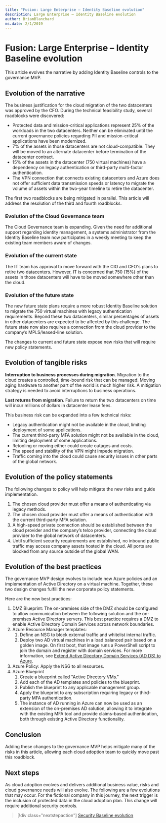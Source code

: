 ```yaml
---
title: "Fusion: Large Enterprise – Identity Baseline evolution"
description: Large Enterprise – Identity Baseline evolution
author: BrianBlanchard
ms.date: 2/1/2019
---
```


# Fusion: Large Enterprise – Identity Baseline evolution

This article evolves the narrative by adding Identity Baseline controls to the governance MVP.

## Evolution of the narrative

The business justification for the cloud migration of the two datacenters was approved by the CFO. During the technical feasibility study, several roadblocks were discovered:

- Protected data and mission-critical applications represent 25% of the workloads in the two datacenters. Neither can be eliminated until the current governance policies regarding PII and mission-critical applications have been modernized.
- 7% of the assets in those datacenters are not cloud-compatible. They will be moved to an alternate datacenter before termination of the datacenter contract.
- 15% of the assets in the datacenter (750 virtual machines) have a dependency on legacy authentication or third-party multi-factor authentication.
- The VPN connection that connects existing datacenters and Azure does not offer sufficient data transmission speeds or latency to migrate the volume of assets within the two-year timeline to retire the datacenter.

The first two roadblocks are being mitigated in parallel. This article will address the resolution of the third and fourth roadblocks.

### Evolution of the Cloud Governance team

The Cloud Governance team is expanding. Given the need for additional support regarding identity management, a systems administrator from the Identity Baseline team now participates in a weekly meeting to keep the existing team members aware of changes.

### Evolution of the current state

The IT team has approval to move forward with the CIO and CFO's plans to retire two datacenters. However, IT is concerned that 750 (15%) of the assets in those datacenters will have to be moved somewhere other than the cloud.

### Evolution of the future state

The new future state plans require a more robust Identity Baseline solution to migrate the 750 virtual machines with legacy authentication requirements. Beyond these two datacenters, similar percentages of assets in other datacenters are expected to be affected by this challenge.
The future state now also requires a connection from the cloud provider to the company’s MPLS/leased-line solution.

The changes to current and future state expose new risks that will require new policy statements.

## Evolution of tangible risks

**Interruption to business processes during migration**. Migration to the cloud creates a controlled, time-bound risk that can be managed. Moving aging hardware to another part of the world is much higher risk. A mitigation strategy is needed to avoid interruptions to business operations.

**Lost returns from migration**. Failure to return the two datacenters on time will incur millions of dollars in datacenter lease fees.

This business risk can be expanded into a few technical risks:

- Legacy authentication might not be available in the cloud, limiting deployment of some applications.
- The current third-party MFA solution might not be available in the cloud, limiting deployment of some applications.
- Retooling or moving either could create outages and costs.
- The speed and stability of the VPN might impede migration.
- Traffic coming into the cloud could cause security issues in other parts of the global network.

## Evolution of the policy statements

The following changes to policy will help mitigate the new risks and guide implementation.

1. The chosen cloud provider must offer a means of authenticating via legacy methods.
2. The chosen cloud provider must offer a means of authentication with the current third-party MFA solution.
3. A high-speed private connection should be established between the cloud provider and the company’s telco provider, connecting the cloud provider to the global network of datacenters.
4. Until sufficient security requirements are established, no inbound public traffic may access company assets hosted in the cloud. All ports are blocked from any source outside of the global WAN.

## Evolution of the best practices

The governance MVP design evolves to include new Azure policies and an implementation of Active Directory on a virtual machine. Together, these two design changes fulfill the new corporate policy statements.

Here are the new best practices:

1. DMZ Blueprint: The on-premises side of the DMZ should be configured to allow communication between the following solution and the on-premises Active Directory servers. This best practice requires a DMZ to enable Active Directory Domain Services across network boundaries.
2. Azure Resource Manager templates:
    1. Define an NSG to block external traffic and whitelist internal traffic.
    2. Deploy two AD virtual machines in a load balanced pair based on a golden image. On first boot, that image runs a PowerShell script to join the domain and register with domain services. For more information, see [Extend Active Directory Domain Services (AD DS) to Azure](../../../../reference-architectures/identity/adds-extend-domain.md).
3. Azure Policy: Apply the NSG to all resources.
4. Azure Blueprint
    1. Create a blueprint called "Active Directory VMs."
    2. Add each of the AD templates and policies to the blueprint.
    3. Publish the blueprint to any applicable management group.
    4. Apply the blueprint to any subscription requiring legacy or third-party MFA authentication.
    5. The instance of AD running in Azure can now be used as an extension of the on-premises AD solution, allowing it to integrate with the existing MFA tool and provide claims-based authentication, both through existing Active Directory functionality.

## Conclusion

Adding these changes to the governance MVP helps mitigate many of the risks in this article, allowing each cloud adoption team to quickly move past this roadblock.

## Next steps

As cloud adoption evolves and delivers additional business value, risks and cloud governance needs will also evolve. The following are a few evolutions that may occur. For the fictional company in this journey, the next trigger is the inclusion of protected data in the cloud adoption plan. This change will require additional security controls.

> [!div class="nextstepaction"]
> [Security Baseline evolution](./security-baseline-evolution.md)
